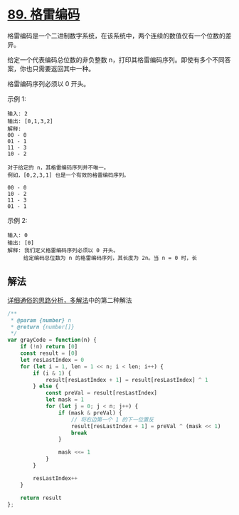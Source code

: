 # [89. 格雷编码](https://leetcode-cn.com/problems/gray-code/)
格雷编码是一个二进制数字系统，在该系统中，两个连续的数值仅有一个位数的差异。

给定一个代表编码总位数的非负整数 n，打印其格雷编码序列。即使有多个不同答案，你也只需要返回其中一种。

格雷编码序列必须以 0 开头。

 

示例 1:
```
输入: 2
输出: [0,1,3,2]
解释:
00 - 0
01 - 1
11 - 3
10 - 2

对于给定的 n，其格雷编码序列并不唯一。
例如，[0,2,3,1] 也是一个有效的格雷编码序列。

00 - 0
10 - 2
11 - 3
01 - 1
```
示例 2:
```
输入: 0
输出: [0]
解释: 我们定义格雷编码序列必须以 0 开头。
     给定编码总位数为 n 的格雷编码序列，其长度为 2n。当 n = 0 时，长
```
## 解法
[详细通俗的思路分析，多解法](https://leetcode-cn.com/problems/gray-code/solution/xiang-xi-tong-su-de-si-lu-fen-xi-duo-jie-fa-by--12/)中的第二种解法
```js
/**
 * @param {number} n
 * @return {number[]}
 */
var grayCode = function(n) {
    if (!n) return [0]
    const result = [0]
    let resLastIndex = 0
    for (let i = 1, len = 1 << n; i < len; i++) {
        if (i & 1) {
            result[resLastIndex + 1] = result[resLastIndex] ^ 1
        } else {
            const preVal = result[resLastIndex]
            let mask = 1
            for (let j = 0; j < n; j++) {
                if (mask & preVal) {
                    // 将右边第一个 1 的下一位置反
                    result[resLastIndex + 1] = preVal ^ (mask << 1)
                    break
                }

                mask <<= 1
            }
        }

        resLastIndex++
    }

    return result
};
```
